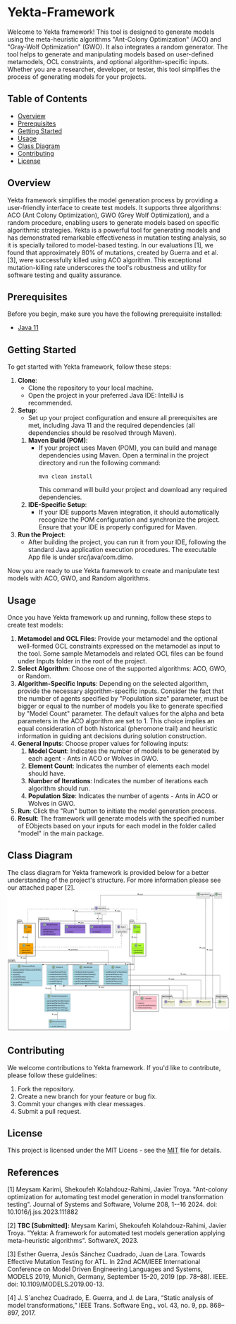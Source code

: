 # Yekta-Framework
Welcome to Yekta framework! This tool is designed to generate models using the meta-heuristic algorithms "Ant-Colony Optimization" (ACO) and "Gray-Wolf Optimization" (GWO). It also integrates a random generator. The tool helps to generate and manipulating models based on user-defined metamodels, OCL constraints, and optional algorithm-specific inputs. Whether you are a researcher, developer, or tester, this tool simplifies the process of generating models for your projects.

## Table of Contents
- [Overview](#overview)
- [Prerequisites](#prerequisites)
- [Getting Started](#getting-started)
- [Usage](#usage)
- [Class Diagram](#class-diagram)
- [Contributing](#contributing)
- [License](#license)

## Overview

Yekta framework simplifies the model generation process by providing a user-friendly interface to create test models. It supports three algorithms: ACO (Ant Colony Optimization), GWO (Grey Wolf Optimization), and a random procedure, enabling users to generate models based on specific algorithmic strategies. 
Yekta is a powerful tool for generating models and has demonstrated remarkable effectiveness in mutation testing analysis, so it is specially tailored to model-based testing. In our evaluations [1], we found that approximately 80% of mutations, created by Guerra and et al. [3], were successfully killed using ACO algorithm. This exceptional mutation-killing rate underscores the tool's robustness and utility for software testing and quality assurance.


## Prerequisites

Before you begin, make sure you have the following prerequisite installed:

- [Java 11](https://docs.oracle.com/en/java/javase/11/install/#Java-Platform%2C-Standard-Edition)

## Getting Started

To get started with Yekta framework, follow these steps:

1. **Clone**:
   - Clone the repository to your local machine.
   - Open the project in your preferred Java IDE: IntelliJ is recommended.
2. **Setup**:
   - Set up your project configuration and ensure all prerequisites are met, including Java 11 and the required dependencies (all dependencies should be resolved through Maven).
   1. **Maven Build (POM)**:
      - If your project uses Maven (POM), you can build and manage dependencies using Maven. Open a terminal in the project directory and run the following command:
        ```shell
        mvn clean install
        ```
        This command will build your project and download any required dependencies.
   2. **IDE-Specific Setup**:
      - If your IDE supports Maven integration, it should automatically recognize the POM configuration and synchronize the project. Ensure that your IDE is properly configured for Maven.
3. **Run the Project**:
   - After building the project, you can run it from your IDE, following the standard Java application execution procedures. The executable App file is under src/java/com.dimo.

Now you are ready to use Yekta framework to create and manipulate test models with ACO, GWO, and Random algorithms.

## Usage

Once you have Yekta framework up and running, follow these steps to create test models:

1. **Metamodel and OCL Files**: Provide your metamodel and the optional well-formed OCL constraints expressed on the metamodel as input to the tool. Some sample Metamodels and related OCL files can be found under Inputs folder in the root of the project.
2. **Select Algorithm**: Choose one of the supported algorithms: ACO, GWO, or Random.
3. **Algorithm-Specific Inputs**: Depending on the selected algorithm, provide the necessary algorithm-specific inputs. Consider the fact that the number of agents specified by "Population size" parameter, must be bigger or equal to the number of models you like to generate specified by "Model Count" parameter. The default values for the alpha and beta parameters in the ACO algorithm are set to 1. This choice implies an equal consideration of both historical (pheromone trail) and heuristic information in guiding ant decisions during solution construction.
4. **General Inputs**: Choose proper values for following inputs:
   1. **Model Count**: Indicates the number of models to be generated by each agent - Ants in ACO or Wolves in GWO.
   2. **Element Count**: Indicates the number of elements each model should have.
   3. **Number of Iterations**: Indicates the number of iterations each algorithm should run.
   4. **Population Size**: Indicates the number of agents - Ants in ACO or Wolves in GWO.
5. **Run**: Click the "Run" button to initiate the model generation process.
6. **Result**: The framework will generate models with the specified number of EObjects based on your inputs for each model in the folder called "model" in the main package.

## Class Diagram

The class diagram for Yekta framework is provided below for a better understanding of the project's structure.
For more information please see our attached paper [2].
![alt text](https://github.com/MeysamKarimi/Yekta-Framework/blob/main/doc/Class-diagram.png)

## Contributing

We welcome contributions to Yekta framework. If you'd like to contribute, please follow these guidelines:

1. Fork the repository.
2. Create a new branch for your feature or bug fix.
3. Commit your changes with clear messages.
4. Submit a pull request.

## License

This project is licensed under the MIT Licens - see the [MIT](https://github.com/git/git-scm.com/blob/main/MIT-LICENSE.txt) file for details.

## References
[1] Meysam Karimi, Shekoufeh Kolahdouz-Rahimi, Javier Troya. "Ant-colony optimization for automating test model generation in model transformation testing". Journal of Systems and Software, Volume 208, 1--16 2024. doi: 10.1016/j.jss.2023.111882

[2] **TBC [Submitted]:** Meysam Karimi, Shekoufeh Kolahdouz-Rahimi, Javier Troya. "Yekta: A framework for automated test models generation applying meta-heuristic algorithms". SoftwareX, 2023.

[3] Esther Guerra, Jesús Sánchez Cuadrado, Juan de Lara. Towards Effective Mutation Testing for ATL. In 22nd ACM/IEEE International Conference on Model Driven Engineering Languages and Systems, MODELS 2019, Munich, Germany, September 15-20, 2019 (pp. 78–88). IEEE. doi: 10.1109/MODELS.2019.00-13.

[4] J. S´anchez Cuadrado, E. Guerra, and J. de Lara, “Static analysis of model transformations,” IEEE Trans. Software Eng., vol. 43, no. 9, pp. 868–897, 2017.


